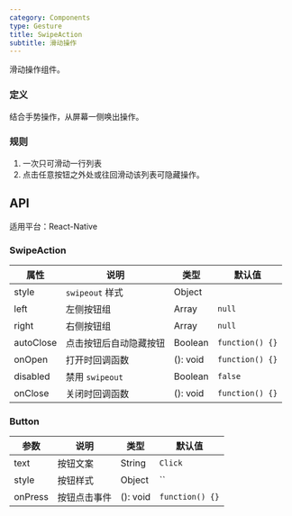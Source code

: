 ```yaml
---
category: Components
type: Gesture
title: SwipeAction
subtitle: 滑动操作
---
```


滑动操作组件。

### 定义
结合手势操作，从屏幕一侧唤出操作。

### 规则
1. 一次只可滑动一行列表
2. 点击任意按钮之外处或往回滑动该列表可隐藏操作。


## API

适用平台：React-Native

### SwipeAction

属性 | 说明 | 类型 | 默认值
----|-----|------|------
| style           | `swipeout` 样式      | Object |             |
| left       | 左侧按钮组      | Array | `null` |
| right       | 右侧按钮组      | Array | `null` |
| autoClose       | 点击按钮后自动隐藏按钮   | Boolean | `function() {}` |
| onOpen       |    打开时回调函数   | (): void | `function() {}` |
| disabled       |   禁用 `swipeout`    | Boolean | `false` |
| onClose  |  关闭时回调函数    | (): void | `function() {}` |

### Button

| 参数 | 说明             | 类型                    | 默认值 |
|------|------------------|-------------------------|--------|
| text       | 按钮文案     | String | `Click` |
| style       | 按钮样式     | Object | `` |
| onPress       | 按钮点击事件     | (): void | `function() {}` |
